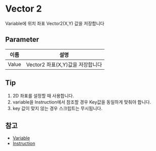 # Vector 2


Variable에 위치 좌표 Vector2(X,Y) 값을 저장합니다

## Parameter

| **이름**               | **설명**                   |
|----------------------|--------------------------|
| Value                | Vector2 좌표(X,Y)값을 저장합니다 |


## Tip
1. 2D 좌표를 설정할 때 사용합니다.
2. variable을 Instruction에서 참조할 경우 Key값을 동일하게 맞춰야 합니다.
3. key 값이 맞지 않는 경우 스크립트는 무시됩니다.


## 참고
- [Variable](Variable.md)
- [Instruction](Instruction.md)